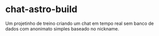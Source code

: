 # chat-astro-build
Um projetinho de treino criando um chat em tempo real sem banco de dados com anonimato simples baseado no nickname. 
